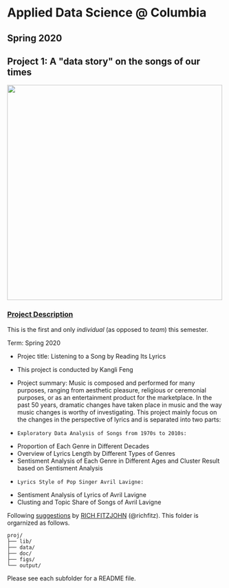 # Applied Data Science @ Columbia
## Spring 2020
## Project 1: A "data story" on the songs of our times

<img src="figs/title1.jpeg" width="500">

### [Project Description](doc/)
This is the first and only *individual* (as opposed to *team*) this semester. 

Term: Spring 2020

+ Projec title: Listening to a Song by Reading Its Lyrics
+ This project is conducted by Kangli Feng

+ Project summary: Music is composed and performed for many purposes, ranging from aesthetic pleasure, religious or ceremonial purposes, or as an entertainment product for the marketplace. In the past 50 years, dramatic changes have taken place in music and the way music changes is worthy of investigating. This project mainly focus on the changes in the perspective of lyrics and is separated into two parts: 

*     Exploratory Data Analysis of Songs from 1970s to 2010s:
-   Proportion of Each Genre in Different Decades  
- Overview of Lyrics Length by Different Types of Genres
- Sentisment Analysis of Each Genre in Different Ages and Cluster Result based on Sentisment Analysis

*     Lyrics Style of Pop Singer Avril Lavigne:
+ Sentisment Analysis of Lyrics of Avril Lavigne
+ Clusting and Topic Share of Songs of Avril Lavigne


Following [suggestions](http://nicercode.github.io/blog/2013-04-05-projects/) by [RICH FITZJOHN](http://nicercode.github.io/about/#Team) (@richfitz). This folder is orgarnized as follows.

```
proj/
├── lib/
├── data/
├── doc/
├── figs/
└── output/
```

Please see each subfolder for a README file.
